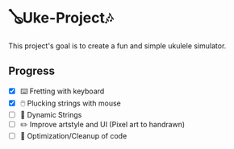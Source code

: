 # 🪕Uke-Project🎶

This project's goal is to create a fun and simple ukulele simulator.

## Progress 
- [X] ⌨️ Fretting with keyboard 
- [X] 🖱️ Plucking strings with mouse 
- [ ] 🌊 Dynamic Strings 
- [ ] ✏️ Improve artstyle and UI (Pixel art to handrawn) 
- [ ] 🧹 Optimization/Cleanup of code 
